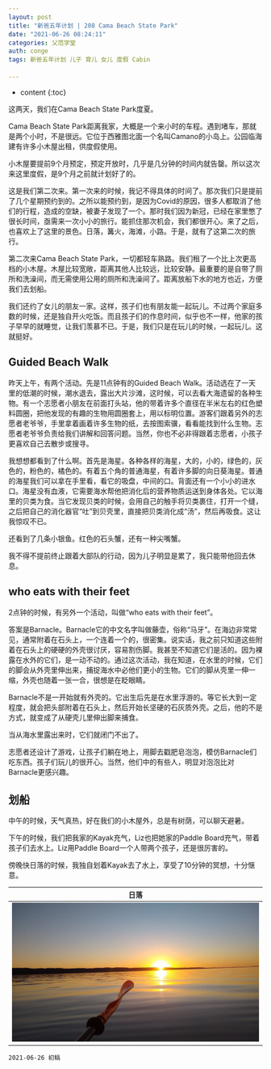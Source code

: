 ```yaml
---
layout: post
title: "新爸五年计划 | 208 Cama Beach State Park"
date: "2021-06-26 08:24:11"
categories: 父范学堂
auth: conge
tags: 新爸五年计划 儿子 育儿 女儿 度假 Cabin

---
```

* content
{:toc}

这两天，我们在Cama Beach State Park度夏。

Cama Beach State Park距离我家，大概是一个来小时的车程。遇到堵车，那就是两个小时，不是很远。它位于西雅图北面一个名叫Camano的小岛上。公园临海建有许多小木屋出租，供度假使用。

小木屋要提前9个月预定，预定开放时，几乎是几分钟的时间内就告罄。所以这次来这里度假，是9个月之前就计划好了的。

这是我们第二次来。第一次来的时候，我记不得具体的时间了。那次我们只是提前了几个星期预约到的。之所以能预约到，是因为Covid的原因，很多人都取消了他们的行程，造成的空缺，被妻子发现了一个。那时我们因为新冠，已经在家里憋了很长时间，亟需来一次小小的旅行。能抓住那次机会，我们都很开心。来了之后，也喜欢上了这里的景色。日落，篝火，海滩，小路。于是，就有了这第二次的旅行。





第二次来Cama Beach State Park，一切都轻车熟路。我们租了一个比上次更高档的小木屋。木屋比较宽敞，距离其他人比较远，比较安静。最重要的是自带了厕所和洗澡间，而无需使用公用的厕所和洗澡间了。距离放船下水的地方也近，方便我们去划船。

我们还约了女儿的朋友一家。这样，孩子们也有朋友能一起玩儿。不过两个家庭多数的时候，还是独自开火吃饭。而且孩子们的作息时间，似乎也不一样，他家的孩子早早的就睡觉，让我们羡慕不已。于是，我们只是在玩儿的时候，一起玩儿。这就挺好。

## Guided Beach Walk

昨天上午，有两个活动。先是11点钟有的Guided Beach Walk。活动选在了一天里的低潮的时候，潮水退去，露出大片沙滩，这时候，可以去看大海遗留的各种生物。有一个志愿者小朋友在前面打头站，他的带着许多个直径在半米左右的红色塑料圆圈，把他发现的有趣的生物用圆圈套上，用以标明位置。游客们跟着另外的志愿者老爷爷，手里拿着画着许多生物的纸，去按图索骥，看看能找到什么生物。志愿者老爷爷负责给我们讲解和回答问题。当然，你也不必非得跟着志愿者，小孩子更喜欢自己去散步或搜寻。

我想想都看到了什么啊。首先是海星。各种各样的海星，大的，小的，绿色的，灰色的，粉色的，橘色的。有着五个角的普通海星，有着许多脚的向日葵海星。普通的海星我们可以拿在手里看，看它的吸盘，中间的口。背面还有一个小小的进水口。海星没有血液，它需要海水帮他把消化后的营养物质运送到身体各处。它以海里的贝类为食。当它发现贝类的时候，会用自己的触手将贝类裹住，打开一个缝，之后把自己的消化器官“吐”到贝壳里，直接把贝类消化成“汤”，然后再吸食。这让我惊叹不已。

还看到了几条小银鱼。红色的石头蟹，还有一种尖嘴蟹。

我不得不提前终止跟着大部队的行动，因为儿子明显是累了，我只能带他回去休息。

## who eats with their feet

2点钟的时候，有另外一个活动，叫做“who eats with their feet”。

答案是Barnacle。Barnacle它的中文名字叫做藤壶，俗称“马牙”。在海边非常常见，通常附着在石头上，一个连着一个的，很密集。说实话，我之前只知道这些附着在石头上的硬硬的外壳很讨厌，容易割伤脚。我甚至不知道它们是活的。因为裸露在水外的它们，是一动不动的。通过这次活动，我在知道，在水里的时候，它们的脚会从外壳里伸出来，捕捉海水中必他们更小的生物。它们的脚从壳里一伸一缩，外壳也随着一张一合，很想是在眨眼睛。

Barnacle不是一开始就有外壳的。它出生后先是在水里浮游的。等它长大到一定程度，就会把头部附着在石头上，然后开始长坚硬的石灰质外壳。之后，他的不是方式，就变成了从硬壳儿里伸出脚来捕食。

当从海水里露出来时，它们就闭门不出了。

志愿者还设计了游戏，让孩子们躺在地上，用脚去戳肥皂泡泡，模仿Barnacle们吃东西。孩子们玩儿的很开心。当然，他们中的有些人，明显对泡泡比对Barnacle更感兴趣。

## 划船

中午的时候，天气真热，好在我们的小木屋外，总是有树荫，可以聊天避暑。

下午的时候，我们把我家的Kayak充气，Liz也把她家的Paddle Board充气，带着孩子们去水上。Liz用Paddle Board一个人带两个孩子，还是很厉害的。

傍晚快日落的时候，我独自划着Kayak去了水上，享受了10分钟的冥想，十分惬意。

|日落|
|----|
| ![candies](/assets/images/父范学堂/20210625_sunset.jpg)|




```
2021-06-26 初稿
```

